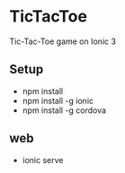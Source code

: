 # TicTacToe
Tic-Tac-Toe game on Ionic 3 

## Setup

* npm install 
* npm install -g ionic
* npm install -g cordova

## web

* ionic serve
